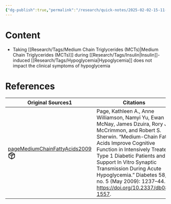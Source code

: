 ```yaml
---
{"dg-publish":true,"permalink":"/research/quick-notes/2025-02-02-15-11-11/","updated":"2025-02-02T15:12:55-05:00"}
---
```


# Content
- Taking [[Research/Tags/Medium Chain Triglycerides (MCTs)\|Medium Chain Triglycerides (MCTs)]] during [[Research/Tags/Insulin\|Insulin]]-induced [[Research/Tags/Hypoglycemia\|Hypoglycemia]] does not impact the clinical symptoms of hypoglycemia
# References
<div><table class="dataview table-view-table"><thead class="table-view-thead"><tr class="table-view-tr-header"><th class="table-view-th"><span>Original Sources</span><span class="dataview small-text">1</span></th><th class="table-view-th"><span>Citations</span></th></tr></thead><tbody class="table-view-tbody"><tr><td><span><a data-tooltip-position="top" aria-label="Research/Evidence Sources/pageMediumChainFattyAcids2009.md" data-href="Research/Evidence Sources/pageMediumChainFattyAcids2009.md" href="Research/Evidence Sources/pageMediumChainFattyAcids2009.md" class="internal-link" target="_blank" rel="noopener nofollow" fileclass-name="Research Links">pageMediumChainFattyAcids2009</a><a class="metadata-menu fileclass-icon"><svg xmlns="http://www.w3.org/2000/svg" width="24" height="24" viewBox="0 0 24 24" fill="none" stroke="currentColor" stroke-width="2" stroke-linecap="round" stroke-linejoin="round" class="svg-icon lucide-package"><path d="m7.5 4.27 9 5.15"></path><path d="M21 8a2 2 0 0 0-1-1.73l-7-4a2 2 0 0 0-2 0l-7 4A2 2 0 0 0 3 8v8a2 2 0 0 0 1 1.73l7 4a2 2 0 0 0 2 0l7-4A2 2 0 0 0 21 16Z"></path><path d="m3.3 7 8.7 5 8.7-5"></path><path d="M12 22V12"></path></svg></a></span></td><td><span>Page, Kathleen A., Anne Williamson, Namyi Yu, Ewan C. McNay, James Dzuira, Rory J. McCrimmon, and Robert S. Sherwin. “Medium-Chain Fatty Acids Improve Cognitive Function in Intensively Treated Type 1 Diabetic Patients and Support In Vitro Synaptic Transmission During Acute Hypoglycemia.” Diabetes 58, no. 5 (May 2009): 1237–44. <a rel="noopener nofollow" class="external-link" href="https://doi.org/10.2337/db08-1557" target="_blank">https://doi.org/10.2337/db08-1557</a>.</span></td></tr></tbody></table></div>


